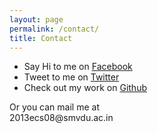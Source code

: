 ```yaml
---
layout: page
permalink: /contact/
title: Contact
---
```

<div id="contact-space">
    <ul>
        <li>Say Hi to me on <a href="">Facebook</a></li>
        <li>Tweet to me on <a href="">Twitter</a></li>
        <li>Check out my work on <a href="">Github</a></li> 
    </ul>
    <p>Or you can mail me at <br><span id="mail-link">2013ecs08@smvdu.ac.in</span></p>
</div>
